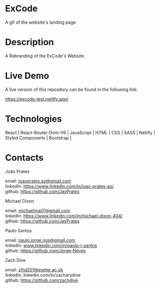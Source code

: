 # ExCode

A gif of the website's landing page

# Description

A Rebranding of the ExCode's Website.

# Live Demo

A live version of this repository can be found in the following link:

https://excode-test.netlify.app/

# Technologies

React | React-Router-Dom-V6 | JavaScript | HTML | CSS | SASS | Netlify | Styled Components | Bootstrap |


# Contacts
João Prates

email: joaoprates.az@gmail.com
<br>
linkedIn: https://www.linkedin.com/in/joao-prates-az/
<br>
github: https://github.com/JayPrates


Michael Dixon

email: michaelmail7@gmail.com
<br>
linkedIn: https://www.linkedin.com/in/michael-dixon-404/
<br>
github: https://github.com/JayPrates

Paulo Santos

email: paulo.jorge.ngs@gmail.com
<br>
linkedIn: www.linkedin.com/in/paulo-j-santos
<br>
github: https://github.com/Jorge-Neves

Zach Dive

email: zjhd201@exeter.ac.uk
<br>
linkedIn: linkedin.com/in/zacharydive
<br>
github: https://github.com/zachdive

